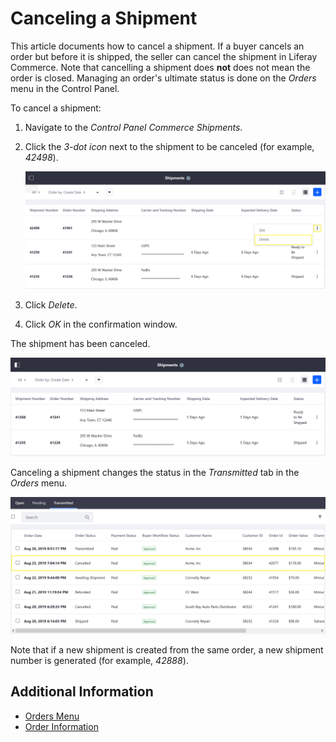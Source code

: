# Canceling a Shipment

This article documents how to cancel a shipment. If a buyer cancels an order but before it is shipped, the seller can cancel the shipment in Liferay Commerce. Note that cancelling a shipment does **not** does not mean the order is closed. Managing an order's ultimate status is done on the _Orders_ menu in the Control Panel.

To cancel a shipment:

1. Navigate to the _Control Panel_ _Commerce_ _Shipments_.
2. Click the _3-dot icon_ next to the shipment to be canceled (for example, _42498_).

    ![Delete Button](./images/01.png)

3. Click _Delete_.
4. Click _OK_ in the confirmation window.

The shipment has been canceled.

![Shipment has been deleted](./images/02.png)

Canceling a shipment changes the status in the _Transmitted_ tab in the _Orders_ menu.

![Updated Transmitted Tab](./images/03.png)

Note that if a new shipment is created from the same order, a new shipment number is generated (for example, _42888_).

## Additional Information

* [Orders Menu](../../../order-management/orders-menu/README.md)
* [Order Information](../../../order-management/order-information/README.md)
